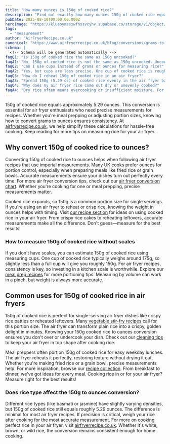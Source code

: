 ```yaml
---
title: "How many ounces is 150g of cooked rice?"
description: "Find out exactly how many ounces 150g of cooked rice equals for perfect air fryer meal prep. Includes easy conversions and tips!"
pubDate: 2025-08-10T00:00:00.000Z
heroImage: "https://klueoymssxwfnxsvcyhv.supabase.co/storage/v1/object/public/Shmucket/150g-cooked-rice-to-ounces.webp"
tags:
  - "measurement"
author: "AirFryerRecipe.co.uk"
canonical: "https://www.airfryerrecipe.co.uk/blog/conversions/grams-to-ounces/150g-cooked-rice-to-ounces"
schema: |
  <!-- Schema will be generated automatically -->
faqQ1: "Is 150g of cooked rice the same as 150g uncooked?"
faqA1: "No, 150g of cooked rice is not the same as 150g uncooked. Uncooked rice absorbs water and expands during cooking, so 150g uncooked yields about 450g cooked. Always check whether your recipe refers to cooked or uncooked rice for accurate measurements."
faqQ2: "Can I use cups instead of grams or ounces for measuring rice?"
faqA2: "Yes, but cups are less precise. One cup of cooked rice is roughly 175g, so 150g would be slightly less than a full cup. For air fryer recipes where consistency matters, weighing your rice gives the best results."
faqQ3: "How do I reheat 150g of cooked rice in an air fryer?"
faqA3: "Spread 150g (5.29 oz) of cooked rice evenly in the air fryer basket. Heat at 160°C for 3-5 minutes, stirring halfway. Add a splash of water if the rice seems dry to restore moisture."
faqQ4: "Why does my air fryer rice come out dry or unevenly cooked?"
faqA4: "Dry rice often means overcooking or insufficient moisture. For 150g portions, reduce cooking time and check frequently. Stirring halfway ensures even heating. Covering the rice with foil can also help retain moisture."
---
```

<p>150g of cooked rice equals approximately 5.29 ounces. This conversion is essential for air fryer enthusiasts who need precise measurements for recipes. Whether you're meal prepping or adjusting portion sizes, knowing how to convert grams to ounces ensures consistency. At <a href=https://www.airfryerrecipe.co.uk>airfryerrecipe.co.uk</a>, we help simplify these calculations for hassle-free cooking. Keep reading for more tips on measuring rice for your air fryer.</p>  

<h2>Why convert 150g of cooked rice to ounces?</h2>  
<p>Converting 150g of cooked rice to ounces helps when following air fryer recipes that use imperial measurements. Many UK cooks prefer ounces for portion control, especially when preparing meals like fried rice or grain bowls. Accurate measurements ensure your dishes turn out perfectly every time. For more air fryer conversion tips, check out our <a href=https://www.airfryerrecipe.co.uk/air-fryer-conversion-chart>air fryer conversion chart</a>. Whether you're cooking for one or meal prepping, precise measurements matter.</p>  

<p>Cooked rice expands, so 150g is a common portion size for single servings. If you're using an air fryer to reheat or crisp rice, knowing the weight in ounces helps with timing. Visit <a href=https://www.airfryerrecipe.co.uk/recipes>our recipe section</a> for ideas on using cooked rice in your air fryer. From crispy rice cakes to reheating leftovers, accurate measurements make all the difference. Don't guess—measure for the best results!</p>  

<h3>How to measure 150g of cooked rice without scales</h3>  
<p>If you don't have scales, you can estimate 150g of cooked rice using measuring cups. One cup of cooked rice typically weighs around 175g, so slightly less than a full cup will give you roughly 150g. For air fryer recipes, consistency is key, so investing in a kitchen scale is worthwhile. Explore our <a href=https://www.airfryerrecipe.co.uk/recipe-category/meal-prep>meal prep recipes</a> for more portioning tips. Measuring by volume can work in a pinch, but weight is always more accurate.</p>  

<h2>Common uses for 150g of cooked rice in air fryers</h2>  
<p>150g of cooked rice is perfect for single-serving air fryer dishes like crispy rice patties or reheated leftovers. Many <a href=https://www.airfryerrecipe.co.uk/recipe-category/vegetables>vegetable stir-fry recipes</a> call for this portion size. The air fryer can transform plain rice into a crispy, golden delight in minutes. Knowing your 150g cooked rice to ounces conversion ensures you don't over or undercook your dish. Check out our <a href=https://www.airfryerrecipe.co.uk/air-fryer-cleaner>cleaning tips</a> to keep your air fryer in top shape after cooking rice.</p>  

<p>Meal preppers often portion 150g of cooked rice for easy weekday lunches. The air fryer reheats it perfectly, restoring texture without drying it out. Whether you're making fried rice or a grain bowl, precise measurements help. For more inspiration, browse our <a href=https://www.airfryerrecipe.co.uk/recipes>recipe collection</a>. From breakfast to dinner, we've got ideas for every meal. Cooking rice in or for your air fryer? Measure right for the best results!</p>  

<h3>Does rice type affect the 150g to ounces conversion?</h3>  
<p>Different rice types (like basmati or jasmine) have slightly varying densities, but 150g of cooked rice still equals roughly 5.29 ounces. The difference is minimal for most air fryer recipes. If precision is critical, weigh your rice after cooking for the most accurate measurement. For more on cooking perfect rice in your air fryer, visit <a href=https://www.airfryerrecipe.co.uk>airfryerrecipe.co.uk</a>. Whether it's white, brown, or wild rice, the conversion remains consistent enough for home cooking.</p>
